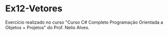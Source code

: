 # Ex12-Vetores
Exercício realizado no curso "Curso C# Completo Programação Orientada a Objetos + Projetos" do Prof. Nelio Alves.

